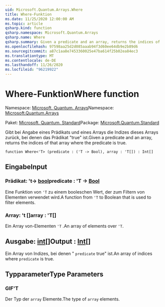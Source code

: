 ```yaml
---
uid: Microsoft.Quantum.Arrays.Where
title: Where-Funktion
ms.date: 11/25/2020 12:00:00 AM
ms.topic: article
qsharp.kind: function
qsharp.namespace: Microsoft.Quantum.Arrays
qsharp.name: Where
qsharp.summary: Given a predicate and an array, returns the indices of that array where the predicate is true.
ms.openlocfilehash: 97598aa25d2d085aaab94f3d60ee64db9e2b89d6
ms.sourcegitcommit: a87c1aa8e7453360025e47ba614f25b02ea84ec3
ms.translationtype: MT
ms.contentlocale: de-DE
ms.lasthandoff: 11/26/2020
ms.locfileid: "96219922"
---
```

# <a name="where-function"></a><span data-ttu-id="02b67-102">Where-Funktion</span><span class="sxs-lookup"><span data-stu-id="02b67-102">Where function</span></span>

<span data-ttu-id="02b67-103">Namespace: [Microsoft. Quantum. Arrays](xref:Microsoft.Quantum.Arrays)</span><span class="sxs-lookup"><span data-stu-id="02b67-103">Namespace: [Microsoft.Quantum.Arrays](xref:Microsoft.Quantum.Arrays)</span></span>

<span data-ttu-id="02b67-104">Paket: [Microsoft. Quantum. Standard](https://nuget.org/packages/Microsoft.Quantum.Standard)</span><span class="sxs-lookup"><span data-stu-id="02b67-104">Package: [Microsoft.Quantum.Standard](https://nuget.org/packages/Microsoft.Quantum.Standard)</span></span>


<span data-ttu-id="02b67-105">Gibt bei Angabe eines Prädikats und eines Arrays die Indizes dieses Arrays zurück, bei denen das Prädikat "true" ist.</span><span class="sxs-lookup"><span data-stu-id="02b67-105">Given a predicate and an array, returns the indices of that array where the predicate is true.</span></span>

```qsharp
function Where<'T> (predicate : ('T -> Bool), array : 'T[]) : Int[]
```


## <a name="input"></a><span data-ttu-id="02b67-106">Eingabe</span><span class="sxs-lookup"><span data-stu-id="02b67-106">Input</span></span>

### <a name="predicate--t---bool"></a><span data-ttu-id="02b67-107">Prädikat: 't-> [bool](xref:microsoft.quantum.lang-ref.bool)</span><span class="sxs-lookup"><span data-stu-id="02b67-107">predicate : 'T -> [Bool](xref:microsoft.quantum.lang-ref.bool)</span></span>

<span data-ttu-id="02b67-108">Eine Funktion von `'T` zu einem booleschen Wert, der zum Filtern von Elementen verwendet wird.</span><span class="sxs-lookup"><span data-stu-id="02b67-108">A function from `'T` to Boolean that is used to filter elements.</span></span>


### <a name="array--t"></a><span data-ttu-id="02b67-109">Array: 't []</span><span class="sxs-lookup"><span data-stu-id="02b67-109">array : 'T[]</span></span>

<span data-ttu-id="02b67-110">Ein Array von-Elementen `'T` .</span><span class="sxs-lookup"><span data-stu-id="02b67-110">An array of elements over `'T`.</span></span>



## <a name="output--int"></a><span data-ttu-id="02b67-111">Ausgabe: [int](xref:microsoft.quantum.lang-ref.int)[]</span><span class="sxs-lookup"><span data-stu-id="02b67-111">Output : [Int](xref:microsoft.quantum.lang-ref.int)[]</span></span>

<span data-ttu-id="02b67-112">Ein Array von Indizes, bei denen " `predicate` true" ist.</span><span class="sxs-lookup"><span data-stu-id="02b67-112">An array of indices where `predicate` is true.</span></span>

## <a name="type-parameters"></a><span data-ttu-id="02b67-113">Typparameter</span><span class="sxs-lookup"><span data-stu-id="02b67-113">Type Parameters</span></span>

### <a name="t"></a><span data-ttu-id="02b67-114">GIF</span><span class="sxs-lookup"><span data-stu-id="02b67-114">'T</span></span>

<span data-ttu-id="02b67-115">Der Typ der `array` Elemente.</span><span class="sxs-lookup"><span data-stu-id="02b67-115">The type of `array` elements.</span></span>